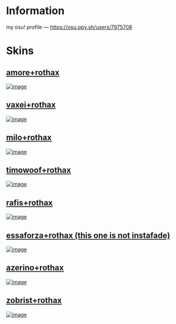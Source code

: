 # Information
my osu! profile — https://osu.ppy.sh/users/7975708
# Skins
## [amore+rothax](https://rothax.s-ul.eu/6P4z55xT)
[![image](https://i.ibb.co/LQZpgWG/screenshot043.jpg)](https://rothax.s-ul.eu/6P4z55xT)
## [vaxei+rothax](https://rothax.s-ul.eu/2f1vFxKO)
[![image](https://i.ibb.co/G7cdG1r/screenshot040.jpg)](https://rothax.s-ul.eu/2f1vFxKO)
## [milo+rothax](https://rothax.s-ul.eu/225XDmv8)
[![image](https://i.ibb.co/PgkmCfd/screenshot033.jpg)](https://rothax.s-ul.eu/225XDmv8)
## [timowoof+rothax](https://rothax.s-ul.eu/ZgQdYL6o)
[![image](https://i.ibb.co/jDRShY2/screenshot038.jpg)](https://rothax.s-ul.eu/ZgQdYL6o)
## [rafis+rothax](https://rothax.s-ul.eu/ePFdHC3b)
[![image](https://i.ibb.co/jzBg13w/screenshot037.jpg)](https://rothax.s-ul.eu/ePFdHC3b)
## [essaforza+rothax (this one is not instafade)](https://rothax.s-ul.eu/S8EvsUJm)
[![image](https://i.ibb.co/B3Hdwkq/screenshot032.jpg)](https://rothax.s-ul.eu/S8EvsUJm)
## [azerino+rothax](https://rothax.s-ul.eu/UegI3Pgn)
[![image](https://i.ibb.co/FHvyJTR/screenshot031.jpg)](https://rothax.s-ul.eu/UegI3Pgn)
## [zobrist+rothax](https://rothax.s-ul.eu/ZVooRG79)
[![image](https://i.ibb.co/pnKqCJM/screenshot041.jpg)](https://rothax.s-ul.eu/ZVooRG79)
